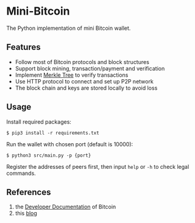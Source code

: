 # Mini-Bitcoin
The Python implementation of mini Bitcoin wallet.  

## Features
* Follow most of Bitcoin protocols and block structures  
* Support block mining, transaction/payment and verification  
* Implement [Merkle Tree](https://en.wikipedia.org/wiki/Merkle_tree) to verify transactions  
* Use HTTP protocol to connect and set up P2P network
* The block chain and keys are stored locally to avoid loss


## Usage
Install required packages:   
```
$ pip3 install -r requirements.txt
```  

Run the wallet with chosen port (default is 10000):   
```
$ python3 src/main.py -p {port}
```  
  
Register the addresses of peers first, then input `help` or `-h` to check legal commands.


## References
1. the [Developer Documentation](https://bitcoin.org/en/developer-documentation) of Bitcoin
2. this [blog](https://hackernoon.com/learn-blockchains-by-building-one-117428612f46)